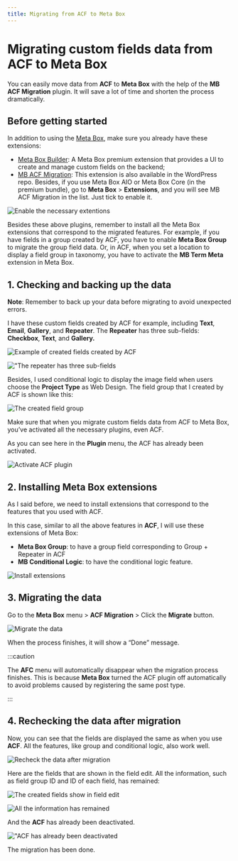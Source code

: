 ```yaml
---
title: Migrating from ACF to Meta Box
---
```

# Migrating custom fields data from ACF to Meta Box

You can easily move data from **ACF** to **Meta Box** with the help of the **MB ACF Migration** plugin. It will save a lot of time and shorten the process dramatically.

## Before getting started

In addition to using the <a href="https://metabox.io/">Meta Box</a>, make sure you already have these extensions:

* <a href="https://metabox.io/plugins/meta-box-builder/">Meta Box Builder</a>: A Meta Box premium extension that provides a UI to create and manage custom fields on the backend;
* <a href="https://metabox.io/plugins/mb-acf-migration/">MB ACF Migration</a>: This extension is also available in the WordPress repo. Besides, if you use Meta Box AIO or Meta Box Core (in the premium bundle), go to **Meta Box** &gt; **Extensions**, and you will see MB ACF Migration in the list. Just tick to enable it.

![Enable the necessary extentions](https://i.imgur.com/Ym7KUMY.png)

Besides these above plugins, remember to install all the Meta Box extensions that correspond to the migrated features. For example, if you have fields in a group created by ACF, you have to enable **Meta Box Group** to migrate the group field data. Or, in ACF, when you set a location to display a field group in taxonomy, you have to activate the **MB Term Meta** extension in Meta Box.

## 1. Checking and backing up the data

**Note**: Remember to back up your data before migrating to avoid unexpected errors.

I have these custom fields created by ACF for example, including **Text**, **Email**, **Gallery**, and **Repeater**. The **Repeater** has three sub-fields: **Checkbox**, **Text**, and **Gallery.**

![Example of created fields created by ACF](https://i.imgur.com/8x1UkKO.png)

!["The repeater has three sub-fields](https://i.imgur.com/Nfsdi9v.png)

Besides, I used conditional logic to display the image field when users choose the **Project Type** as Web Design. The field group that I created by ACF is shown like this:

![The created field group](https://i.imgur.com/5Wa0fr9.gif" )

Make sure that when you migrate custom fields data from ACF to Meta Box, you’ve activated all the necessary plugins, even ACF.

As you can see here in the **Plugin** menu, the ACF has already been activated.

![Activate ACF plugin](https://i.imgur.com/h36TWSK.png)

## 2. Installing Meta Box extensions

As I said before, we need to install extensions that correspond to the features that you used with ACF.

In this case, similar to all the above features in **ACF**, I will use these extensions of Meta Box:

* **Meta Box Group**: to have a group field corresponding to Group + Repeater in ACF
* **MB Conditional Logic**: to have the conditional logic feature.

![Install extensions](https://i.imgur.com/0DtTi2R.png)

## 3. Migrating the data

Go to the **Meta Box** menu &gt; **ACF Migration** &gt; Click the **Migrate** button.

![Migrate the data](https://i.imgur.com/JB0rX9z.png)

When the process finishes, it will show a “Done” message.


:::caution

The **AFC** menu will automatically disappear when the migration process finishes. This is because **Meta Box** turned the ACF plugin off automatically to avoid problems caused by registering the same post type.


:::


## 4. Rechecking the data after migration

Now, you can see that the fields are displayed the same as when you use **ACF**. All the features, like group and conditional logic, also work well.

![Recheck the data after migration](https://i.imgur.com/HRrfX3b.png)

Here are the fields that are shown in the field edit. All the information, such as field group ID and ID of each field, has remained:

![The created fields show in field edit](https://i.imgur.com/GJbguDw.png)

![All the information has remained](https://i.imgur.com/SHaFa9W.png)

And the **ACF** has already been deactivated.

!["ACF has already been deactivated](https://i.imgur.com/G7trDkv.png)

The migration has been done.
